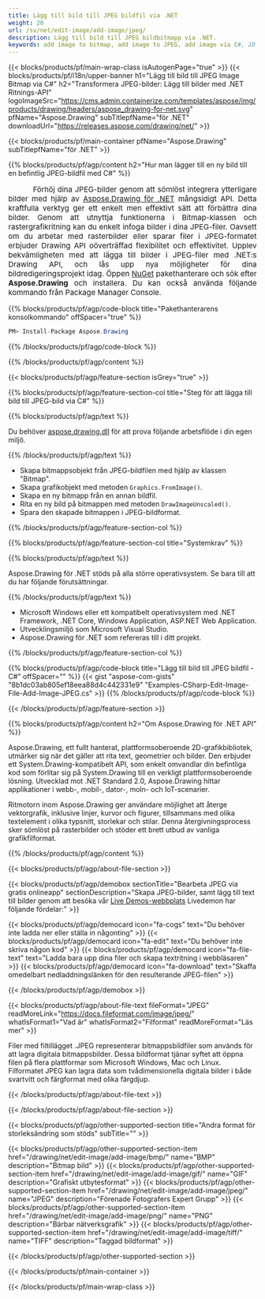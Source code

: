 ```yaml
---
title: Lägg till bild till JPEG bildfil via .NET
weight: 20
url: /sv/net/edit-image/add-image/jpeg/
description: Lägg till bild till JPEG bildbitmapp via .NET.
keywords: add image to bitmap, add image to JPEG, add image via C#, 2D graphics, drawing API, edit bitmap C#, Drawing för .NET, save bitmap, save JPEG image, cross-platform 2D graphic library, Bitmap class, raster graphics drawing, draw image, rendering raster images, JPEG image file
---
```


{{< blocks/products/pf/main-wrap-class isAutogenPage="true" >}}
{{< blocks/products/pf/i18n/upper-banner h1="Lägg till bild till JPEG Image Bitmap via C#" h2="Transformera JPEG-bilder: Lägg till bilder med .NET Ritnings-API" logoImageSrc="https://cms.admin.containerize.com/templates/aspose/img/products/drawing/headers/aspose_drawing-for-net.svg" pfName="Aspose.Drawing" subTitlepfName="för .NET" downloadUrl="https://releases.aspose.com/drawing/net/" >}}

{{< blocks/products/pf/main-container pfName="Aspose.Drawing" subTitlepfName="för .NET" >}}


{{% blocks/products/pf/agp/content h2="Hur man lägger till en ny bild till en befintlig JPEG-bildfil med C#" %}}

<p align="justify" style="text-indent:50px;font-size:15px;">
Förhöj dina JPEG-bilder genom att sömlöst integrera ytterligare bilder med hjälp av <a href="https://products.aspose.com/drawing/net">Aspose.Drawing för .NET</a> mångsidigt API. Detta kraftfulla verktyg ger ett enkelt men effektivt sätt att förbättra dina bilder. Genom att utnyttja funktionerna i Bitmap-klassen och rastergrafikritning kan du enkelt infoga bilder i dina JPEG-filer. Oavsett om du arbetar med rasterbilder eller sparar filer i JPEG-formatet erbjuder Drawing API oöverträffad flexibilitet och effektivitet. Upplev bekvämligheten med att lägga till bilder i JPEG-filer med .NET:s Drawing API, och lås upp nya möjligheter för dina bildredigeringsprojekt idag. Öppen <a href="https://www.nuget.org/packages/aspose.drawing">NuGet</a> pakethanterare och sök efter <b>Aspose.Drawing</b> och installera. Du kan också använda följande kommando från Package Manager Console.</p>

{{% blocks/products/pf/agp/code-block title="Pakethanterarens konsolkommando" offSpacer="true" %}}
```cs
PM> Install-Package Aspose.Drawing
```
{{% /blocks/products/pf/agp/code-block %}}

{{% /blocks/products/pf/agp/content %}}


{{< blocks/products/pf/agp/feature-section isGrey="true" >}}

{{% blocks/products/pf/agp/feature-section-col title="Steg för att lägga till bild till JPEG-bild via C#" %}}

{{% blocks/products/pf/agp/text %}}

Du behöver [aspose.drawing.dll](https://downloads.aspose.com/drawing/net) för att prova följande arbetsflöde i din egen miljö.

{{% /blocks/products/pf/agp/text %}}

+ Skapa bitmappsobjekt från JPEG-bildfilen med hjälp av klassen "Bitmap".
+ Skapa grafikobjekt med metoden `Graphics.FromImage()`.
+ Skapa en ny bitmapp från en annan bildfil.
+ Rita en ny bild på bitmappen med metoden `DrawImageUnscaled()`.
+ Spara den skapade bitmappen i JPEG-bildformat.

{{% /blocks/products/pf/agp/feature-section-col %}}

{{% blocks/products/pf/agp/feature-section-col title="Systemkrav" %}}

{{% blocks/products/pf/agp/text %}}

Aspose.Drawing för .NET stöds på alla större operativsystem. Se bara till att du har följande förutsättningar.

{{% /blocks/products/pf/agp/text %}}

- Microsoft Windows eller ett kompatibelt operativsystem med .NET Framework, .NET Core, Windows Application, ASP.NET Web Application.
- Utvecklingsmiljö som Microsoft Visual Studio.
- Aspose.Drawing för .NET som refereras till i ditt projekt.

{{% /blocks/products/pf/agp/feature-section-col %}}

{{% blocks/products/pf/agp/code-block title="Lägg till bild till JPEG bildfil - C#" offSpacer="" %}}
{{< gist "aspose-com-gists" "8b1dc03ab805ef18eea88d4c442331e9" "Examples-CSharp-Edit-Image-File-Add-Image-JPEG.cs" >}}
{{% /blocks/products/pf/agp/code-block %}}

{{< /blocks/products/pf/agp/feature-section >}}


<!-- aboutfile Starts -->

{{% blocks/products/pf/agp/content h2="Om Aspose.Drawing för .NET API" %}}

Aspose.Drawing, ett fullt hanterat, plattformsoberoende 2D-grafikbibliotek, utmärker sig när det gäller att rita text, geometrier och bilder. Den erbjuder ett System.Drawing-kompatibelt API, som enkelt omvandlar din befintliga kod som förlitar sig på System.Drawing till en verkligt plattformsoberoende lösning. Utvecklad mot .NET Standard 2.0, Aspose.Drawing hittar applikationer i webb-, mobil-, dator-, moln- och IoT-scenarier.

Ritmotorn inom Aspose.Drawing ger användare möjlighet att återge vektorgrafik, inklusive linjer, kurvor och figurer, tillsammans med olika textelement i olika typsnitt, storlekar och stilar. Denna återgivningsprocess sker sömlöst på rasterbilder och stöder ett brett utbud av vanliga grafikfilformat.

{{% /blocks/products/pf/agp/content %}}


{{< blocks/products/pf/agp/about-file-section >}}

{{< blocks/products/pf/agp/demobox sectionTitle="Bearbeta JPEG via gratis onlineapp" sectionDescription="Skapa JPEG-bilder, samt lägg till text till bilder genom att besöka vår [Live Demos-webbplats](https://products.aspose.app/drawing) Livedemon har följande fördelar:" >}}

{{< blocks/products/pf/agp/democard icon="fa-cogs" text="Du behöver inte ladda ner eller ställa in någonting" >}}
{{< blocks/products/pf/agp/democard icon="fa-edit" text="Du behöver inte skriva någon kod" >}}
{{< blocks/products/pf/agp/democard icon="fa-file-text" text="Ladda bara upp dina filer och skapa textritning i webbläsaren" >}}
{{< blocks/products/pf/agp/democard icon="fa-download" text="Skaffa omedelbart nedladdningslänken för den resulterande JPEG-filen" >}}

{{< /blocks/products/pf/agp/demobox >}}

{{< blocks/products/pf/agp/about-file-text fileFormat="JPEG" readMoreLink="https://docs.fileformat.com/image/jpeg/" whatIsFormat1="Vad är" whatIsFormat2="Filformat" readMoreFormat="Läs mer" >}}

Filer med filtillägget .JPEG representerar bitmappsbildfiler som används för att lagra digitala bitmappsbilder. Dessa bildformat tjänar syftet att öppna filen på flera plattformar som Microsoft Windows, Mac och Linux. Filformatet JPEG kan lagra data som tvådimensionella digitala bilder i både svartvitt och färgformat med olika färgdjup.

{{< /blocks/products/pf/agp/about-file-text >}}

{{< /blocks/products/pf/agp/about-file-section >}}

<!-- aboutfile Ends -->


{{< blocks/products/pf/agp/other-supported-section title="Andra format för storleksändring som stöds" subTitle="" >}}

{{< blocks/products/pf/agp/other-supported-section-item href="/drawing/net/edit-image/add-image/bmp/" name="BMP" description="Bitmap bild" >}}
{{< blocks/products/pf/agp/other-supported-section-item href="/drawing/net/edit-image/add-image/gif/" name="GIF" description="Grafiskt utbytesformat" >}}
{{< blocks/products/pf/agp/other-supported-section-item href="/drawing/net/edit-image/add-image/jpeg/" name="JPEG" description="Förenade Fotografers Expert Grupp" >}}
{{< blocks/products/pf/agp/other-supported-section-item href="/drawing/net/edit-image/add-image/png/" name="PNG" description="Bärbar nätverksgrafik" >}}
{{< blocks/products/pf/agp/other-supported-section-item href="/drawing/net/edit-image/add-image/tiff/" name="TIFF" description="Taggad bildformat" >}}

{{< /blocks/products/pf/agp/other-supported-section >}}

{{< /blocks/products/pf/main-container >}}

{{< /blocks/products/pf/main-wrap-class >}}
